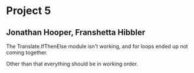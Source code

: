 # Project 5 #
## Jonathan Hooper, Franshetta Hibbler ##

The Translate.IfThenElse module isn't working, and for loops ended up not coming together.

Other than that everything should be in working order.